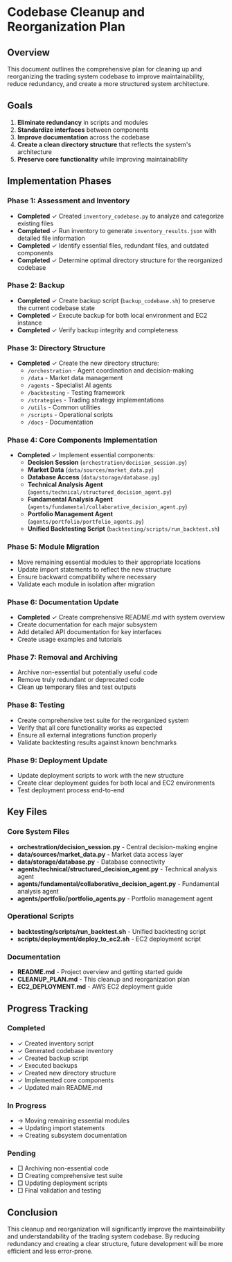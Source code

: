 # Codebase Cleanup and Reorganization Plan

## Overview
This document outlines the comprehensive plan for cleaning up and reorganizing the trading system codebase to improve maintainability, reduce redundancy, and create a more structured system architecture.

## Goals
1. **Eliminate redundancy** in scripts and modules
2. **Standardize interfaces** between components
3. **Improve documentation** across the codebase
4. **Create a clean directory structure** that reflects the system's architecture
5. **Preserve core functionality** while improving maintainability

## Implementation Phases

### Phase 1: Assessment and Inventory
- **Completed** ✓ Created `inventory_codebase.py` to analyze and categorize existing files
- **Completed** ✓ Run inventory to generate `inventory_results.json` with detailed file information
- **Completed** ✓ Identify essential files, redundant files, and outdated components
- **Completed** ✓ Determine optimal directory structure for the reorganized codebase

### Phase 2: Backup
- **Completed** ✓ Create backup script (`backup_codebase.sh`) to preserve the current codebase state
- **Completed** ✓ Execute backup for both local environment and EC2 instance
- **Completed** ✓ Verify backup integrity and completeness

### Phase 3: Directory Structure
- **Completed** ✓ Create the new directory structure:
  - `/orchestration` - Agent coordination and decision-making
  - `/data` - Market data management
  - `/agents` - Specialist AI agents
  - `/backtesting` - Testing framework 
  - `/strategies` - Trading strategy implementations
  - `/utils` - Common utilities
  - `/scripts` - Operational scripts
  - `/docs` - Documentation

### Phase 4: Core Components Implementation
- **Completed** ✓ Implement essential components:
  - **Decision Session** (`orchestration/decision_session.py`)
  - **Market Data** (`data/sources/market_data.py`)
  - **Database Access** (`data/storage/database.py`)
  - **Technical Analysis Agent** (`agents/technical/structured_decision_agent.py`)
  - **Fundamental Analysis Agent** (`agents/fundamental/collaborative_decision_agent.py`)
  - **Portfolio Management Agent** (`agents/portfolio/portfolio_agents.py`)
  - **Unified Backtesting Script** (`backtesting/scripts/run_backtest.sh`)

### Phase 5: Module Migration
- Move remaining essential modules to their appropriate locations
- Update import statements to reflect the new structure
- Ensure backward compatibility where necessary
- Validate each module in isolation after migration

### Phase 6: Documentation Update
- **Completed** ✓ Create comprehensive README.md with system overview
- Create documentation for each major subsystem
- Add detailed API documentation for key interfaces
- Create usage examples and tutorials

### Phase 7: Removal and Archiving
- Archive non-essential but potentially useful code
- Remove truly redundant or deprecated code
- Clean up temporary files and test outputs

### Phase 8: Testing
- Create comprehensive test suite for the reorganized system
- Verify that all core functionality works as expected
- Ensure all external integrations function properly
- Validate backtesting results against known benchmarks

### Phase 9: Deployment Update
- Update deployment scripts to work with the new structure
- Create clear deployment guides for both local and EC2 environments
- Test deployment process end-to-end

## Key Files

### Core System Files
- **orchestration/decision_session.py** - Central decision-making engine
- **data/sources/market_data.py** - Market data access layer
- **data/storage/database.py** - Database connectivity
- **agents/technical/structured_decision_agent.py** - Technical analysis agent
- **agents/fundamental/collaborative_decision_agent.py** - Fundamental analysis agent
- **agents/portfolio/portfolio_agents.py** - Portfolio management agent

### Operational Scripts
- **backtesting/scripts/run_backtest.sh** - Unified backtesting script
- **scripts/deployment/deploy_to_ec2.sh** - EC2 deployment script

### Documentation
- **README.md** - Project overview and getting started guide
- **CLEANUP_PLAN.md** - This cleanup and reorganization plan
- **EC2_DEPLOYMENT.md** - AWS EC2 deployment guide

## Progress Tracking

### Completed
- ✓ Created inventory script
- ✓ Generated codebase inventory
- ✓ Created backup script
- ✓ Executed backups
- ✓ Created new directory structure
- ✓ Implemented core components
- ✓ Updated main README.md

### In Progress
- → Moving remaining essential modules
- → Updating import statements
- → Creating subsystem documentation

### Pending
- □ Archiving non-essential code
- □ Creating comprehensive test suite
- □ Updating deployment scripts
- □ Final validation and testing

## Conclusion
This cleanup and reorganization will significantly improve the maintainability and understandability of the trading system codebase. By reducing redundancy and creating a clear structure, future development will be more efficient and less error-prone.